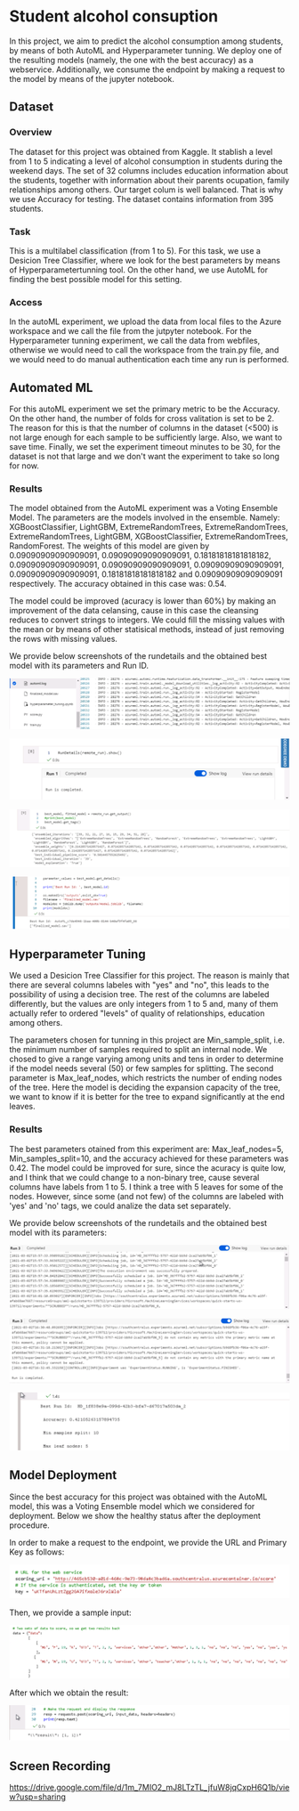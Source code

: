 # Student alcohol consuption 

In this project, we aim to predict the alcohol consumption among students, by means of both AutoML and Hyperparameter tunning. We deploy one of the resulting models (namely, the one with the best accuracy) as a webservice. Additionally, we consume the endpoint by making a request to the model by means of the jupyter notebook. 

## Dataset

### Overview
The dataset for this project was obtained from Kaggle. It stablish a level from 1 to 5 indicating a level of alcohol consumption in students during the weekend days. The set of 32 columns includes education information about the students, together with information about their parents ocupation, family relationships among others. Our target colum is well balanced. That is why we use Accuracy for testing. The dataset contains information from 395 students. 

### Task
This is a multilabel classification (from 1 to 5). For this task, we use a Desicion Tree Classifier, where we look for the best parameters by means of Hyperparametertunning tool. On the other hand, we use AutoML for finding the best possible model for this setting.

### Access
In the autoML experiment, we upload the data from local files to the Azure workspace and we call the file from the jutpyter notebook. For the Hyperparameter tunning experiment, we call the data from webfiles, otherwise we would need to call the workspace from the train.py file, and we would need to do manual authentication each time any run is performed.

## Automated ML
For this autoML experiment we set the primary metric to be the Accuracy. On the other hand, the number of folds for cross valitation is set to be 2. The reason for this is that the number of columns in the dataset (<500) is not large enough for each sample to be sufficiently large. Also, we want to save time. Finally, we set the experiment timeout minutes to be 30, for the dataset is not that large and we don't want the experiment to take so long for now.  

### Results
The model obtained from the AutoML experiment was a Voting Ensemble Model. The parameters are the models involved in the ensemble. Namely: XGBoostClassifier, LightGBM, ExtremeRandomTrees, ExtremeRandomTrees, ExtremeRandomTrees, LightGBM, XGBoostClassifier, ExtremeRandomTrees, RandomForest. The weights of this model are given by 0.09090909090909091, 0.09090909090909091, 0.18181818181818182, 0.09090909090909091, 0.09090909090909091, 0.09090909090909091, 0.09090909090909091, 0.18181818181818182 and 0.09090909090909091 respectively. The accuracy obtained in this case was: 0.54.

The model could be improved (acuracy is lower than 60%) by making an improvement of the data celansing, cause in this case the cleansing reduces to convert strings to integers. We could fill the missing values with the mean or by means of other statisical methods, instead of just removing the rows with missing values.

We provide below screenshots of the rundetails and the obtained best model with its parameters and Run ID.

![alt text](https://github.com/yimp341/nd00333-capstone/blob/master/AutoML%20rundetails.PNG)


![alt text](https://github.com/yimp341/nd00333-capstone/blob/master/AutoML%20rundetails2.PNG)

![alt text](https://github.com/yimp341/nd00333-capstone/blob/master/AutoML%20Besto%20Model.PNG)

![alt text](https://github.com/yimp341/nd00333-capstone/blob/master/AutoML%20Besto%20Model%20ID.PNG)



## Hyperparameter Tuning
We used a Desicion Tree Classifier for this project. The reason is mainly that there are several columns labeles with "yes" and "no", this leads to the possibility of using a decision tree. The rest of the columns are labeled differently, but the values are only integers from 1 to 5 and, many of them actually refer to ordered "levels" of quality of relationships, education among others.

The parameters chosen for tunning in this project are Min_sample_split, i.e. the minimum number of samples required to split an internal node. We chosed to give a range varying among units and tens in order to determine if the model needs several (50) or few samples for splitting.
The second parameter is Max_leaf_nodes, which restricts the number of ending nodes of the tree. Here the model is deciding the expansion capacity of the tree, we want to know if it is better for the tree to expand significantly at the end leaves.



### Results
The best parameters otained from this experiment are:
Max_leaf_nodes=5,
Min_samples_split=10,
and the accuracy achieved for these parameters was 0.42. The model could be improved for sure, since the acuracy is quite low, and I think that we could change to a non-binary tree, cause several columns have labels from 1 to 5. I think a tree with 5 leaves for some of the nodes. However, since some (and not few) of the columns are labeled with 'yes' and 'no' tags, we could analize the data set separately. 

We provide below screenshots of the rundetails and the obtained best model with its parameters:

![alt text](https://github.com/yimp341/nd00333-capstone/blob/master/Rundetails1.PNG)

![alt text](https://github.com/yimp341/nd00333-capstone/blob/master/Rundetails2.PNG)

![alt text](https://github.com/yimp341/nd00333-capstone/blob/master/HyperdriveBestModel.PNG)

## Model Deployment
Since the best accuracy for this project was obtained with the AutoML model, this was a Voting Ensemble model which we considered for deployment. Below we show the healthy status after the deployment procedure.



In order to make a request to the endpoint, we provide the URL and Primary Key as follows:

![alt text](https://github.com/yimp341/nd00333-capstone/blob/master/Deployment1.PNG)

Then, we provide a sample input:

![alt text](https://github.com/yimp341/nd00333-capstone/blob/master/Deployment%202.PNG)

After which we obtain the result:

![alt text](https://github.com/yimp341/nd00333-capstone/blob/master/DeploymentRESULT.PNG)


## Screen Recording
https://drive.google.com/file/d/1m_7MIO2_mJ8LTzTL_jfuW8jqCxpH6Q1b/view?usp=sharing

